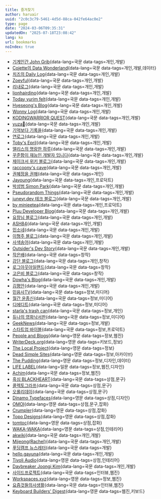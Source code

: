 ```yaml
---
title: 즐겨찾기
author: haruair
uuid: "2c0c3c79-5461-4d5d-88ca-042fe64ac0e2"
type: page
date: "2024-03-06T09:35:31"
updatedOn: "2025-07-18T23:08:42"
lang: ko
url: bookmarks 
noIndex: true
---
```


<div class="bookmark-tags"></div>

- [기계인간 John Grib](https://johngrib.github.io/){data-lang=국문 data-tags=개인,개발}
- [Cojette의 Data Wonderland](https://cojette.github.io/){data-lang=국문 data-tags=개인,개발,데이터}
- [치즈의 Daily Log](https://jiyeonseo.github.io/){data-lang=국문 data-tags=개인,개발}
- [Zoeyful](https://joeyful52.tistory.com/){data-lang=국문 data-tags=개인,개발}
- [리내로그](https://rinae.dev/){data-lang=국문 data-tags=개인,개발}
- [lionhairdino](https://lionhairdino.github.io/){data-lang=국문 data-tags=개인,개발}
- [Today yurim felt](https://milooy.github.io/){data-lang=국문 data-tags=개인,개발}
- [Hyeseong's Blog](https://blog.cometkim.kr/){data-lang=국문 data-tags=개인,개발}
- [Wonny Log](https://wonny.space/writing){data-lang=국문 data-tags=개인,개발}
- [KODINGWARRIOR QUEST](https://kodingwarrior.github.io/posts/){data-lang=국문 data-tags=개인,개발}
- [yuza🍊](https://nvrtmd.hashnode.dev/){data-lang=국문 data-tags=개인,개발}
- [기억보다 기록을](https://jojoldu.tistory.com/){data-lang=국문 data-tags=개인,개발}
- [연로그](https://yeonyeon.tistory.com/){data-lang=국문 data-tags=개인,개발}
- [Toby's Epril](https://tobyepril.tistory.com/){data-lang=국문 data-tags=개인,개발}
- [앨리스의 명랑한 하루](https://yeoneui.com/){data-lang=국문 data-tags=개인,개발}
- [꾸준함이 재능인 개발자 입니다](https://ddururiiiiiii.tistory.com/){data-lang=국문 data-tags=개인,개발}
- [제이크서 위키 블로그](https://jake-seo-dev.tistory.com/){data-lang=국문 data-tags=개인,개발}
- [raccoony's cave](https://blog.raccoony.dev/){data-lang=국문 data-tags=개인,개발}
- [권혜정을 권해](https://kwonejeong.tistory.com/){data-lang=국문 data-tags=개인}
- [Jayoung](https://jayoung.substack.com/){data-lang=국문 data-tags=개인,프로덕트}
- [박성범 Simon Park](https://parksb.github.io/articles.html){data-lang=국문 data-tags=개인,개발}
- [Pseudorandom Things](https://pseudorandomstring.wordpress.com/){data-lang=국문 data-tags=개인,개발}
- [juneyr.dev 테크 블로그](https://juneyr.dev/){data-lang=국문 data-tags=개인,개발}
- [by minieetea](https://minieetea.com/){data-lang=국문 data-tags=개인,프로덕트}
- [Pluu Developer Blog](https://pluu.github.io/){data-lang=국문 data-tags=개인,개발}
- [요창님 블로그](https://medium.com/@totuworld){data-lang=국문 data-tags=개인,개발}
- [ASH84](https://ash84.io/){data-lang=국문 data-tags=개인,개발}
- [민소네](https://minsone.github.io/){data-lang=국문 data-tags=개인,개발}
- [이형주 블로그](https://www.hyungjoo.me/){data-lang=국문 data-tags=개인,개발}
- [사색송어](https://ahnheejong.name/){data-lang=국문 data-tags=개인,개발}
- [Outsider's Dev Story](https://blog.outsider.ne.kr/){data-lang=국문 data-tags=개인,개발}
- [작은배](https://jagunbae.com/){data-lang=국문 data-tags=창작}
- [강단 블로그](https://kangminsuk.com/ko/){data-lang=국문 data-tags=개인,창작}
- [로그아웃아일랜드](https://www.logoutisland.com/){data-lang=국문 data-tags=창작}
- [고은비 블로그](https://eunbiko.com/){data-lang=국문 data-tags=창작}
- [Dowha's Blog](https://blog.dowha.kim/){data-lang=국문 data-tags=개인,개발}
- [김평안](https://bepyan.me/){data-lang=국문 data-tags=개인,개발}
- [민음사TV](https://www.youtube.com/@minumsaTV){data-lang=국문 data-tags=정보,미디어}
- [월간 윤종신](https://yoonjongshin.com/){data-lang=국문 data-tags=정보,미디어}
- [디에디트](https://the-edit.co.kr/){data-lang=국문 data-tags=정보,미디어}
- [starla's trash can](https://starlakim.wordpress.com/){data-lang=국문 data-tags=정보,개인}
- [듀나의 영화낙서판](http://www.djuna.kr/xe/review){data-lang=국문 data-tags=정보,미디어}
- [GeekNews](https://news.hada.io/){data-lang=국문 data-tags=정보,개발}
- [스타트업 바이블](https://www.thestartupbible.com/){data-lang=국문 data-tags=정보,프로덕트}
- [People and Blogs](https://peopleandblogs.com/){data-lang=영문 data-tags=정보,웹진}
- [WriterDeck.org](http://www.writerdeck.org/){data-lang=영문 data-tags=키보드,정보}
- [The Local Project](https://thelocalproject.com.au/){data-lang=영문 data-tags=정보}
- [Dead Simple Sites](https://deadsimplesites.com/){data-lang=영문 data-tags=정보,아카이브}
- [The Pudding](https://pudding.cool/){data-lang=영문 data-tags=정보,디자인,데이터}
- [LIFE LABEL](https://lifelabel.jp/){data-lang=일문 data-tags=정보,웹진,디자인}
- [Achim](https://have-achim.com/){data-lang=국문 data-tags=정보,웹진}
- [흑심 BLACKHEART](https://blackheart.kr/){data-lang=국문 data-tags=상점,문구}
- [콜렉토그라프](https://collectograph.com/){data-lang=국문 data-tags=상점,문구}
- [오롤리데이](https://www.oh-lolly-day.com/){data-lang=국문 data-tags=상점,문구}
- [Dinamo Typefaces](https://abcdinamo.com/){data-lang=영문 data-tags=상점,디자인}
- [OMOI](https://omoionline.com/){data-lang=영문 data-tags=상점,문구,잡화}
- [Crumpler](https://www.crumpler.com/){data-lang=영문 data-tags=상점,잡화}
- [Topo Designs](https://topodesigns.com/){data-lang=영문 data-tags=상점,잡화}
- [tomtoc](https://www.tomtoc.com/){data-lang=영문 data-tags=상점,잡화}
- [WAKA-WAKA](https://wakawaka.world/){data-lang=영문 data-tags=상점,인테리어}
- [akwiki](https://wiki.g15e.com/){data-lang=국문 data-tags=개인,개발}
- [Mijeong(Rachel)](https://mjspring.medium.com/){data-lang=국문 data-tags=개인,개발}
- [푸딩캠프 뉴스레터](https://puddingcamp.com/newsletters){data-lang=국문 data-tags=개발}
- [hello.gayuna](https://gayuna.github.io/){data-lang=국문 data-tags=개인,개발}
- [Tivoli Audio](https://tivoliaudio.com/){data-lang=영문 data-tags=상점,인테리어}
- [Daybreaker Joongi Kim](https://daybreaker.info/){data-lang=국문 data-tags=개인,개발}
- [사이드프로젝트](https://sideproject.co.kr/){data-lang=국문 data-tags=인터뷰,웹진}
- [Workspaces.xyz](https://www.workspaces.xyz/){data-lang=영문 data-tags=정보,웹진}
- [요즘것들의사생활](https://yozmsa.com/){data-lang=국문 data-tags=인터뷰,웹진}
- [Keyboard Builders' Digest](https://kbd.news/){data-lang=영문 data-tags=웹진,키보드}

<!-- @template bookmarks -->

